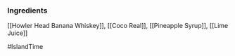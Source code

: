 ### Ingredients

[[Howler Head Banana Whiskey]], [[Coco Real]], [[Pineapple Syrup]], [[Lime Juice]]

#IslandTime
